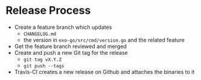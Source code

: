 # Release Process

* Create a feature branch which updates
  * `CHANGELOG.md`
  * the version in `exo-go/src/cmd/version.go` and the related feature
* Get the feature branch reviewed and merged
* Create and push a new Git tag for the release
  * `git tag vX.Y.Z`
  * `git push --tags`
* Travis-CI creates a new release on Github and attaches the binaries to it
